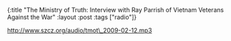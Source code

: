{:title "The Ministry of Truth: Interview with Ray Parrish of Vietnam Veterans Against the War"
:layout :post
:tags  ["radio"]}

<http://www.szcz.org/audio/tmot\_2009-02-12.mp3>

